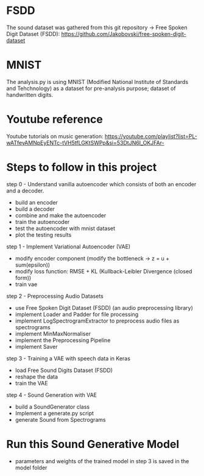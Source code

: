 # FSDD
The sound dataset was gathered from this git repository -> Free Spoken Digit Dataset (FSDD):
https://github.com/Jakobovski/free-spoken-digit-dataset

# MNIST
The analysis.py is using MNIST (Modified National Institute of Standards and Tehchnology) as a dataset for pre-analysis purpose; dataset of handwritten digits.

# Youtube reference
Youtube tutorials on music generation:
https://youtube.com/playlist?list=PL-wATfeyAMNpEyENTc-tVH5tfLGKtSWPp&si=53DtJN6I_OKJFAr-



# Steps to follow in this project
step 0 - Understand vanilla autoencoder which consists of both an encoder and a decoder.
  - build an encoder
  - build a decoder
  - combine and make the autoencoder
  - train the autoencoder
  - test the autoencoder with mnist dataset
  - plot the testing results

step 1 - Implement Variational Autoencoder (VAE)
  - modify encoder component (modify the bottleneck -> z = u + sum(epsilon))
  - modify loss function: RMSE + KL (Kullback-Leibler Divergence (closed form))
  - train vae
    
step 2 - Preprocessing Audio Datasets
  - use Free Spoken Digit Dataset (FSDD) (an audio preprocessing library)
  - implement Loader and Padder for file processing
  - implement LogSpectrogramExtractor to preprocess audio files as spectrograms
  - implement MinMaxNormaliser
  - implement the Preprocessing Pipeline
  - implement Saver

step 3 - Training a VAE with speech data in Keras
  - load Free Sound Digits Dataset (FSDD)
  - reshape the data
  - train the VAE

step 4 - Sound Generation with VAE
  - build a SoundGenerator class
  - Implement a generate.py script
  - generate Sound from Spectrograms

# Run this Sound Generative Model
  - parameters and weights of the trained model in step 3 is saved in the model folder
